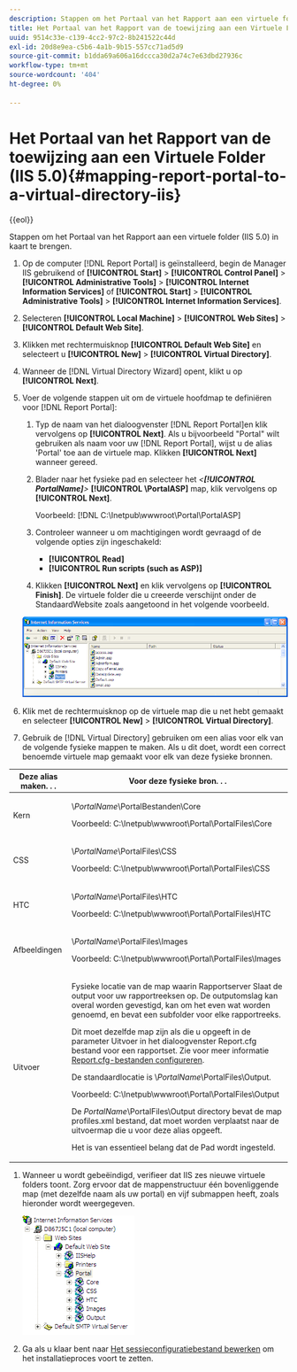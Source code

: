 ```yaml
---
description: Stappen om het Portaal van het Rapport aan een virtuele folder (IIS 5.0) in kaart te brengen.
title: Het Portaal van het Rapport van de toewijzing aan een Virtuele Folder (IIS 5.0)
uuid: 9514c33e-c139-4cc2-97c2-8b241522c44d
exl-id: 20d8e9ea-c5b6-4a1b-9b15-557cc71ad5d9
source-git-commit: b1dda69a606a16dccca30d2a74c7e63dbd27936c
workflow-type: tm+mt
source-wordcount: '404'
ht-degree: 0%

---
```


# Het Portaal van het Rapport van de toewijzing aan een Virtuele Folder (IIS 5.0){#mapping-report-portal-to-a-virtual-directory-iis}

{{eol}}

Stappen om het Portaal van het Rapport aan een virtuele folder (IIS 5.0) in kaart te brengen.

1. Op de computer [!DNL Report Portal] is geïnstalleerd, begin de Manager IIS gebruikend of **[!UICONTROL Start]** > **[!UICONTROL Control Panel]** > **[!UICONTROL Administrative Tools]** > **[!UICONTROL Internet Information Services]** of **[!UICONTROL Start]** > **[!UICONTROL Administrative Tools]** > **[!UICONTROL Internet Information Services]**.

1. Selecteren **[!UICONTROL Local Machine]** > **[!UICONTROL Web Sites]** > **[!UICONTROL Default Web Site]**.

1. Klikken met rechtermuisknop **[!UICONTROL Default Web Site]** en selecteert u **[!UICONTROL New]** > **[!UICONTROL Virtual Directory]**.

1. Wanneer de [!DNL Virtual Directory Wizard] opent, klikt u op **[!UICONTROL Next]**.

1. Voer de volgende stappen uit om de virtuele hoofdmap te definiëren voor [!DNL Report Portal]:

   1. Typ de naam van het dialoogvenster [!DNL Report Portal]en klik vervolgens op **[!UICONTROL Next]**. Als u bijvoorbeeld &quot;Portal&quot; wilt gebruiken als naam voor uw [!DNL Report Portal], wijst u de alias &#39;Portal&#39; toe aan de virtuele map. Klikken **[!UICONTROL Next]** wanneer gereed.

   1. Blader naar het fysieke pad en selecteer het *&lt;**[!UICONTROL PortalName]**>* **[!UICONTROL \PortalASP]** map, klik vervolgens op **[!UICONTROL Next]**.

      Voorbeeld: [!DNL C:\Inetpub\wwwroot\Portal\PortalASP]

   1. Controleer wanneer u om machtigingen wordt gevraagd of de volgende opties zijn ingeschakeld:

      * **[!UICONTROL Read]**
      * **[!UICONTROL Run scripts (such as ASP)]**
   1. Klikken **[!UICONTROL Next]** en klik vervolgens op **[!UICONTROL Finish]**. De virtuele folder die u creeerde verschijnt onder de StandaardWebsite zoals aangetoond in het volgende voorbeeld.

   ![](assets/RptPort_scrn_VirDirManual.png)

1. Klik met de rechtermuisknop op de virtuele map die u net hebt gemaakt en selecteer **[!UICONTROL New]** > **[!UICONTROL Virtual Directory]**.

1. Gebruik de [!DNL Virtual Directory] gebruiken om een alias voor elk van de volgende fysieke mappen te maken. Als u dit doet, wordt een correct benoemde virtuele map gemaakt voor elk van deze fysieke bronnen.

<table id="table_B2E04423C20F40CAA8EDA3FCBA210AA2"> 
 <thead> 
  <tr> 
   <th colname="col1" class="entry"> Deze alias maken. . . </th> 
   <th colname="col2" class="entry"> Voor deze fysieke bron. . . </th> 
  </tr>
 </thead>
 <tbody> 
  <tr> 
   <td colname="col1"> Kern </td> 
   <td colname="col2"> <p>\<i>PortalName</i>\PortalBestanden\Core </p> <p>Voorbeeld: <span class="filepath"> C:\Inetpub\wwwroot\Portal\PortalFiles\Core</span> </p> </td> 
  </tr> 
  <tr> 
   <td colname="col1"> CSS </td> 
   <td colname="col2"> <p>\<i>PortalName</i>\PortalFiles\CSS </p> <p>Voorbeeld: <span class="filepath"> C:\Inetpub\wwwroot\Portal\PortalFiles\CSS</span> </p> </td> 
  </tr> 
  <tr> 
   <td colname="col1"> HTC </td> 
   <td colname="col2"> <p>\<i>PortalName</i>\PortalFiles\HTC </p> <p>Voorbeeld: <span class="filepath"> C:\Inetpub\wwwroot\Portal\PortalFiles\HTC</span> </p> </td> 
  </tr> 
  <tr> 
   <td colname="col1"> Afbeeldingen </td> 
   <td colname="col2"> <p>\<i>PortalName</i>\PortalFiles\Images </p> <p>Voorbeeld: <span class="filepath"> C:\Inetpub\wwwroot\Portal\PortalFiles\Images</span> </p> </td> 
  </tr> 
  <tr> 
   <td colname="col1"> Uitvoer </td> 
   <td colname="col2"> <p>Fysieke locatie van de map waarin <span class="keyword"> Rapportserver</span> Slaat de output voor uw rapportreeksen op. De outputomslag kan overal worden gevestigd, kan om het even wat worden genoemd, en bevat een subfolder voor elke rapportreeks. </p> <p>Dit moet dezelfde map zijn als die u opgeeft in de parameter Uitvoer in het dialoogvenster <span class="filepath"> Report.cfg</span> bestand voor een rapportset. Zie voor meer informatie <a href="../../../../home/c-rpt-oview/c-admin-rpt/c-config-rpt-files.md#concept-cf4b95344fcb4c8c877db91e5f1d345d"> Report.cfg-bestanden configureren</a>. </p> <p>De standaardlocatie is \<i>PortalName</i>\PortalFiles\Output. </p> <p>Voorbeeld: <span class="filepath"> C:\Inetpub\wwwroot\Portal\PortalFiles\Output</span> </p> <p>De <i>PortalName</i>\PortalFiles\Output directory bevat de map <span class="filepath"> profiles.xml</span> bestand, dat moet worden verplaatst naar de uitvoermap die u voor deze alias opgeeft. </p> <p>Het is van essentieel belang dat de <span class="wintitle"> Pad</span> wordt ingesteld. </p> </td> 
  </tr> 
 </tbody> 
</table>

1. Wanneer u wordt gebeëindigd, verifieer dat IIS zes nieuwe virtuele folders toont. Zorg ervoor dat de mappenstructuur één bovenliggende map (met dezelfde naam als uw portal) en vijf submappen heeft, zoals hieronder wordt weergegeven.

   ![](assets/rptPort_scrn_VirDirs_Installed.png)

1. Ga als u klaar bent naar [Het sessieconfiguratiebestand bewerken](../../../../home/c-rpt-oview/c-install-rpt-port/t-edit-sess-config-file.md#task-cf11c3a780bd4936afd3f64a6b30afc7) om het installatieproces voort te zetten.
